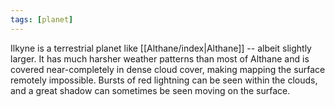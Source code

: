 ```yaml
---
tags: [planet]
---
```


Ilkyne is a terrestrial planet like [[Althane/index|Althane]] -- albeit slightly larger. It has much harsher weather patterns than most of Althane and is covered near-completely in dense cloud cover, making mapping the surface remotely impossible. Bursts of red lightning can be seen within the clouds, and a great shadow can sometimes be seen moving on the surface.
